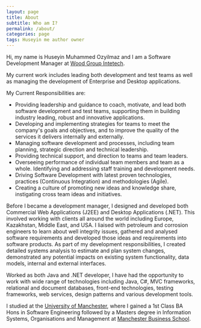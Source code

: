 ```yaml
---
layout: page
title: About
subtitle: Who am I?
permalink: /about/
categories: page
tags: Huseyin me author owner
---
```


Hi, my name is Huseyin Muhammed Ozyilmaz and I am a Software Development Manager at [Wood Group Intetech].
 
My current work includes leading both development and test teams as well as managing the development of Enterprise and Desktop applications.
 
My Current Responsibilities are:

* Providing leadership and guidance to coach, motivate, and lead both software development and test teams, supporting them in building industry leading, robust and innovative applications.
* Developing and implementing strategies for teams to meet the company's goals and objectives, and to improve the quality of the services it delivers internally and externally.
* Managing software development and processes, including team planning, strategic direction and technical leadership.
* Providing technical support, and direction to teams and team leaders. 
* Overseeing performance of individual team members and team as a whole. Identifying and addressing staff training and development needs.
* Driving Software Development with latest proven technologies, practices (Continuous Integration) and methodologies (Agile).
* Creating a culture of promoting new ideas and knowledge share, instigating cross team ideas and initiatives.
 
Before I became a development manager, I designed and developed both Commercial Web Applications (J2EE) and Desktop Applications (.NET). This involved working with clients all around the world including Europe, Kazakhstan, Middle East, and USA.
I liaised with petroleum and corrosion engineers to learn about well integrity issues, gathered and analysed software requirements and developed those ideas and requirements into software products. As part of my development responsibilities, I created detailed systems analysis to estimate and plan system changes, demonstrated any potential impacts on existing system functionality, data models, internal and external interfaces. 

Worked as both Java and .NET developer, I have had the opportunity to work with wide range of technologies including Java, C#, MVC frameworks, relational and document databases, front-end technologies, testing frameworks, web services, design patterns and various development tools.

I studied at the [University of Manchester], where I gained a 1st Class BA Hons in Software Engineering followed by a Masters degree in Information Systems, Organisations and Management at [Manchester Business School].

[Wood Group Intetech]:        http://www.intetech.com/
[University of Manchester]:   http://www.manchester.ac.uk/
[Manchester Business School]: http://www.mbs.ac.uk/